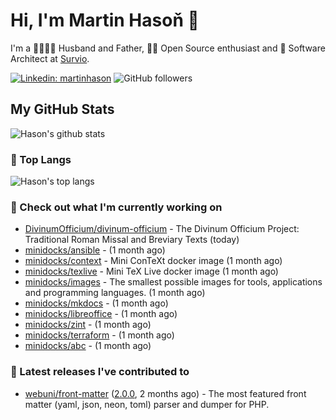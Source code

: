 # Hi, I'm Martin Hasoň 👋

I'm a 👨‍👩‍👧‍👦 Husband and Father, 🧑‍💻 Open Source enthusiast and 📐 Software Architect at [Survio](https://www.survio.com).

[![Linkedin: martinhason](https://img.shields.io/badge/-Martin%20Hasoň-blue?style=flat-square&logo=Linkedin&logoColor=white&link=https://www.linkedin.com/in/martinhason/)](https://www.linkedin.com/in/martinhason/)
![GitHub followers](https://img.shields.io/github/followers/hason?label=Follow&style=social)


## My GitHub Stats
![Hason's github stats](https://github-readme-stats.vercel.app/api?username=hason&show_icons=true&include_all_commits=true&theme=dracula&hide_border=true&hide_title=true)

### 💾 Top Langs
![Hason's top langs](https://github-readme-stats.vercel.app/api/top-langs/?username=hason&layout=compact&theme=dracula&hide_border=true&hide_title=true)

### 👷 Check out what I'm currently working on

- [DivinumOfficium/divinum-officium](https://github.com/DivinumOfficium/divinum-officium) - The Divinum Officium Project: Traditional Roman Missal and Breviary Texts (today)
- [minidocks/ansible](https://github.com/minidocks/ansible) -  (1 month ago)
- [minidocks/context](https://github.com/minidocks/context) - Mini ConTeXt docker image (1 month ago)
- [minidocks/texlive](https://github.com/minidocks/texlive) - Mini TeX Live docker image (1 month ago)
- [minidocks/images](https://github.com/minidocks/images) - The smallest possible images for tools, applications and programming languages. (1 month ago)
- [minidocks/mkdocs](https://github.com/minidocks/mkdocs) -  (1 month ago)
- [minidocks/libreoffice](https://github.com/minidocks/libreoffice) -  (1 month ago)
- [minidocks/zint](https://github.com/minidocks/zint) -  (1 month ago)
- [minidocks/terraform](https://github.com/minidocks/terraform) -  (1 month ago)
- [minidocks/abc](https://github.com/minidocks/abc) -  (1 month ago)

### 🔭 Latest releases I've contributed to

- [webuni/front-matter](https://github.com/webuni/front-matter) ([2.0.0](https://github.com/webuni/front-matter/releases/tag/2.0.0), 2 months ago) - The most featured front matter (yaml, json, neon, toml) parser and dumper for PHP.
